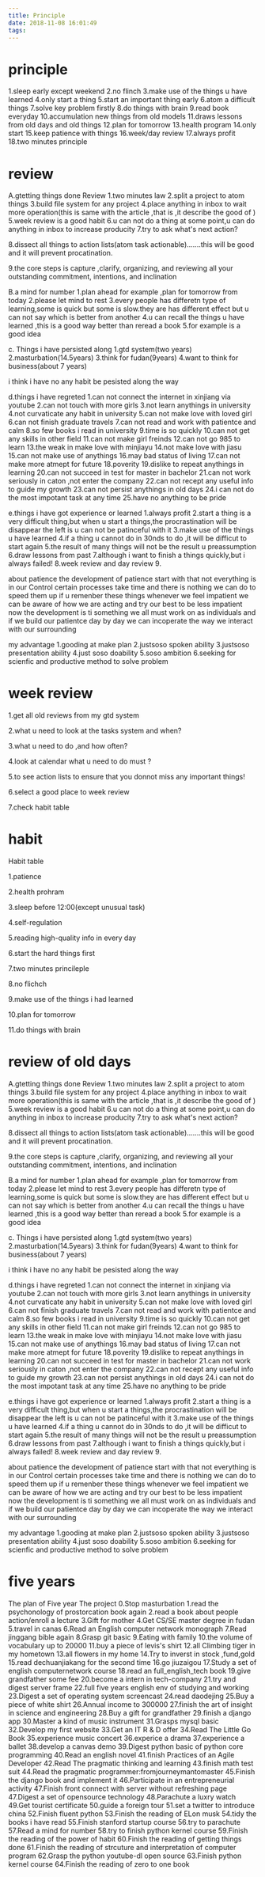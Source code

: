 ```yaml
---
title: Principle
date: 2018-11-08 16:01:49
tags:
---
```

# principle
1.sleep early except weekend
2.no flinch
3.make use of the things u have learned 
4.only start a thing
5.start an important thing early
6.atom a difficult things
7.solve key problem firstly
8.do things with brain
9.read book everyday
10.accumulation new things from old models
11.draws lessons from old days and old things
12.plan for tomorrow
13.health program
14.only start 
15.keep patience with things
16.week/day review
17.always profit
18.two minutes principle


# review
A.gtetting things done Review
1.two minutes law
2.split a project to atom things
3.build file system for any project
4.place anything in inbox to wait more operation(this is same with the article ,that is ,it describe
the good of )
5.week review is a good habit
6.u can not do a thing at some point,u can do anything in inbox to increase producity
7.try to ask what's next action?

8.dissect all things to action lists(atom task actionable).......this will be good and it will prevent procatination.

9.the core steps is capture ,clarify, organizing, and reviewing all your outstanding commitment, intentions, and inclination

B.a mind for number
1.plan ahead for example ,plan for tomorrow from today
2.please let mind to rest
3.every people has differetn type of learning,some is quick but some is slow.they are
has different effect but u can not say which is better from another
4.u can recall the things u have learned ,this is a good way better than reread a book
5.for example is a good idea

c. Things i have persisted along
1.gtd system(two years)
2.masturbation(14.5years)
3.think for fudan(9years)
4.want to think for business(about 7 years)

i think i have no any habit be pesisted along the way


d.things i have regreted
1.can not connect the internet in xinjiang via youtube
2.can not touch with more girls
3.not learn anythings in university
4.not curvaticate any habit in university
5.can not make love with loved girl
6.can not finish graduate travels
7.can not read and work with patientce and calm
8.so few books i read in university
9.time is so quickly
10.can not get any skills in other field
11.can not make girl freinds
12.can not go 985 to learn
13.the weak in make love with minjiayu
14.not make love with jiasu
15.can not make use of anythings
16.may bad status of living
17.can not make more atmept for future
18.poverity
19.dislike to repeat anythings in learning
20.can not succeed in test for master in bachelor
21.can not work seriously in caton ,not enter the company
22.can not recept any useful info to guide my growth
23.can not persist anythings in old days
24.i can not do the most impotant task at any time
25.have no anything to be pride

e.things i have got experience or learned
1.always profit
2.start a thing is a very difficult thing,but when u start a things,the procrastination will be disappear
the left is u can not be patinceful with it
3.make use of the things u have learned
4.if a thing u cannot do in 30nds to do ,it will be difficut to start again
5.the result of many things will not be the result u preassumption
6.draw lessons from past
7.although i want to finish a things quickly,but i always failed!
8.week review and day review
9.

about patience
the development of patience start with that not everything is in our Control
certain processes take time and there is nothing we can do to speed them up if
u remenber these things whenever we feel impatient we can be aware of how we are acting
and try our best to be less impatient now
the development is ti something we all must work on as individuals and if we build our patientce
day by day we can incoperate the way we interact with our surrounding


my advantage
1.gooding at make plan
2.justsoso spoken ability
3.justsoso presentation ability
4.just soso doability
5.soso ambition
6.seeking for scienfic and productive method to solve problem



# week review
1.get all old reviews from my gtd system

2.what u need to look at the tasks system and when?

3.what u need to do ,and how often?

4.look at calendar what u need to do must ?

5.to see action lists to ensure  that you donnot miss any important things!

6.select a good place to week review

7.check habit table






# habit 
Habit table

1.patience

2.health prohram

3.sleep before 12:00(except unusual task)

4.self-regulation

5.reading high-quality info in every day

6.start the hard things first

7.two minutes princileple 

8.no flichch

9.make use of the things i had learned

10.plan for tomorrow

11.do things with brain



# review of old days
A.gtetting things done Review
1.two minutes law
2.split a project to atom things
3.build file system for any project
4.place anything in inbox to wait more operation(this is same with the article ,that is ,it describe
the good of )
5.week review is a good habit
6.u can not do a thing at some point,u can do anything in inbox to increase producity
7.try to ask what's next action?

8.dissect all things to action lists(atom task actionable).......this will be good and it will prevent procatination.

9.the core steps is capture ,clarify, organizing, and reviewing all your outstanding commitment, intentions, and inclination

B.a mind for number
1.plan ahead for example ,plan for tomorrow from today
2.please let mind to rest
3.every people has differetn type of learning,some is quick but some is slow.they are
has different effect but u can not say which is better from another
4.u can recall the things u have learned ,this is a good way better than reread a book
5.for example is a good idea

c. Things i have persisted along
1.gtd system(two years)
2.masturbation(14.5years)
3.think for fudan(9years)
4.want to think for business(about 7 years)

i think i have no any habit be pesisted along the way


d.things i have regreted
1.can not connect the internet in xinjiang via youtube
2.can not touch with more girls
3.not learn anythings in university
4.not curvaticate any habit in university
5.can not make love with loved girl
6.can not finish graduate travels
7.can not read and work with patientce and calm
8.so few books i read in university
9.time is so quickly
10.can not get any skills in other field
11.can not make girl freinds
12.can not go 985 to learn
13.the weak in make love with minjiayu
14.not make love with jiasu
15.can not make use of anythings
16.may bad status of living
17.can not make more atmept for future
18.poverity
19.dislike to repeat anythings in learning
20.can not succeed in test for master in bachelor
21.can not work seriously in caton ,not enter the company
22.can not recept any useful info to guide my growth
23.can not persist anythings in old days
24.i can not do the most impotant task at any time
25.have no anything to be pride

e.things i have got experience or learned
1.always profit
2.start a thing is a very difficult thing,but when u start a things,the procrastination will be disappear
the left is u can not be patinceful with it
3.make use of the things u have learned
4.if a thing u cannot do in 30nds to do ,it will be difficut to start again
5.the result of many things will not be the result u preassumption
6.draw lessons from past
7.although i want to finish a things quickly,but i always failed!
8.week review and day review
9.

about patience
the development of patience start with that not everything is in our Control
certain processes take time and there is nothing we can do to speed them up if
u remenber these things whenever we feel impatient we can be aware of how we are acting
and try our best to be less impatient now
the development is ti something we all must work on as individuals and if we build our patientce
day by day we can incoperate the way we interact with our surrounding


my advantage
1.gooding at make plan
2.justsoso spoken ability
3.justsoso presentation ability
4.just soso doability
5.soso ambition
6.seeking for scienfic and productive method to solve problem




# five years
The plan of Five year
The project
0.Stop masturbation
1.read the psychonology of prostorcation book again
2.read a book about people action/enroll a lecture
3.Gift for mother
4.Get CS/SE master degree in fudan
5.travel in canas
6.Read an English computer network monograph
7.Read jinggang bible again
8.Grasp git basic
9.Eating with family
10.the volume of vocabulary up to 20000
11.buy a piece of levis's shirt
12.all Climbing tiger in my hometown
13.all flowers in my home
14.Try to inverst in stock ,fund,gold
15.read dechuanjiakang for the second time
16.go jiuzaigou
17.Study a set of english computernetwork course
18.read an full_english_tech book
19.give grandfather some fee
20.become a intern in tech-company
21.try and digest server frame
22.full five years english env of studying and working
23.Digest a set of operating system screencast
24.read daodejing
25.Buy a piece of white shirt
26.Annual income to 300000
27.finish the art of insight in science and engineering
28.Buy a gift for grandfather
29.finish a django app
30.Master a kind of music instrument
31.Grasps mysql basic
32.Develop my first website
33.Get an IT R & D offer
34.Read The Little Go Book
35.experience music concert
36.experice a drama
37.experience a ballet
38.develop a canvas demo
39.Digest python basic of python core programming
40.Read an english novel
41.finish Practices of an Agile Developer
42.Read The pragmatic thinking and learning
43.finish math test suit
44.Read the pragmatic programmer:fromjourneymantomaster
45.Finish the django book and implement it
46.Participate in an entrepreneurial activity
47.Finish front connect with server without refreshing page
47.Digest a set of opensource technology
48.Parachute a luxry watch
49.Get tourist certificate
50.guide a foreign tour
51.set a twitter to introduce china
52.Finish fluent python
53.Finish the reading of ELon musk
54.tidy the books i have read
55.Finish stanford startup course
56.try to parachute
57.Read a mind for number
58.try to finish python kernel course
59.Finish the reading of the power of habit
60.Finish the reading of getting things done
61.Finish the reading of strcuture and interpretation of computer program
62.Grasp the python youtube-dl open source
63.Finish python kernel course
64.Finish the reading of zero to one book










